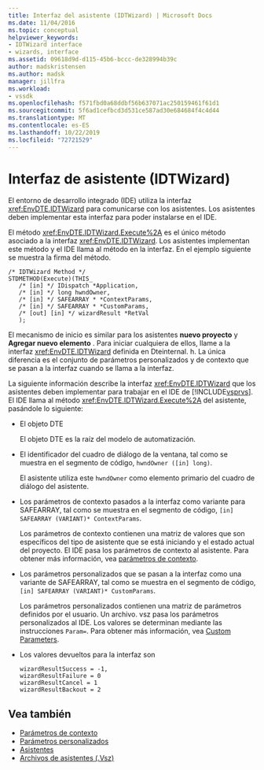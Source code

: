 ```yaml
---
title: Interfaz del asistente (IDTWizard) | Microsoft Docs
ms.date: 11/04/2016
ms.topic: conceptual
helpviewer_keywords:
- IDTWizard interface
- wizards, interface
ms.assetid: 09618d9d-d115-45b6-bccc-de328994b39c
author: madskristensen
ms.author: madsk
manager: jillfra
ms.workload:
- vssdk
ms.openlocfilehash: f571fbd0a68ddbf56b637071ac250159461f61d1
ms.sourcegitcommit: 5f6ad1cefbcd3d531ce587ad30e684684f4c4d44
ms.translationtype: MT
ms.contentlocale: es-ES
ms.lasthandoff: 10/22/2019
ms.locfileid: "72721529"
---
```

# <a name="wizard-interface-idtwizard"></a>Interfaz de asistente (IDTWizard)
El entorno de desarrollo integrado (IDE) utiliza la interfaz <xref:EnvDTE.IDTWizard> para comunicarse con los asistentes. Los asistentes deben implementar esta interfaz para poder instalarse en el IDE.

 El método <xref:EnvDTE.IDTWizard.Execute%2A> es el único método asociado a la interfaz <xref:EnvDTE.IDTWizard>. Los asistentes implementan este método y el IDE llama al método en la interfaz. En el ejemplo siguiente se muestra la firma del método.

```
/* IDTWizard Method */
STDMETHOD(Execute)(THIS_
   /* [in] */ IDispatch *Application,
   /* [in] */ long hwndOwner,
   /* [in] */ SAFEARRAY * *ContextParams,
   /* [in] */ SAFEARRAY * *CustomParams,
   /* [out] [in] */ wizardResult *RetVal
   );
```

 El mecanismo de inicio es similar para los asistentes **nuevo proyecto** y **Agregar nuevo elemento** . Para iniciar cualquiera de ellos, llame a la interfaz <xref:EnvDTE.IDTWizard> definida en Dteinternal. h. La única diferencia es el conjunto de parámetros personalizados y de contexto que se pasan a la interfaz cuando se llama a la interfaz.

 La siguiente información describe la interfaz <xref:EnvDTE.IDTWizard> que los asistentes deben implementar para trabajar en el IDE de [!INCLUDE[vsprvs](../../code-quality/includes/vsprvs_md.md)]. El IDE llama al método <xref:EnvDTE.IDTWizard.Execute%2A> del asistente, pasándole lo siguiente:

- El objeto DTE

     El objeto DTE es la raíz del modelo de automatización.

- El identificador del cuadro de diálogo de la ventana, tal como se muestra en el segmento de código, `hwndOwner ([in] long)`.

     El asistente utiliza este `hwndOwner` como elemento primario del cuadro de diálogo del asistente.

- Los parámetros de contexto pasados a la interfaz como variante para SAFEARRAY, tal como se muestra en el segmento de código, `[in] SAFEARRAY (VARIANT)* ContextParams`.

     Los parámetros de contexto contienen una matriz de valores que son específicos del tipo de asistente que se está iniciando y el estado actual del proyecto. El IDE pasa los parámetros de contexto al asistente. Para obtener más información, vea [parámetros de contexto](../../extensibility/internals/context-parameters.md).

- Los parámetros personalizados que se pasan a la interfaz como una variante de SAFEARRAY, tal como se muestra en el segmento de código, `[in] SAFEARRAY (VARIANT)* CustomParams`.

     Los parámetros personalizados contienen una matriz de parámetros definidos por el usuario. Un archivo. vsz pasa los parámetros personalizados al IDE. Los valores se determinan mediante las instrucciones `Param=`. Para obtener más información, vea [Custom Parameters](../../extensibility/internals/custom-parameters.md).

- Los valores devueltos para la interfaz son

    ```
    wizardResultSuccess = -1,
    wizardResultFailure = 0
    wizardResultCancel = 1
    wizardResultBackout = 2
    ```

## <a name="see-also"></a>Vea también
- [Parámetros de contexto](../../extensibility/internals/context-parameters.md)
- [Parámetros personalizados](../../extensibility/internals/custom-parameters.md)
- [Asistentes](../../extensibility/internals/wizards.md)
- [Archivos de asistentes (.Vsz)](../../extensibility/internals/wizard-dot-vsz-file.md)